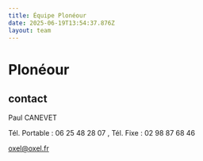 ```yaml
---
title: Équipe Plonéour 
date: 2025-06-19T13:54:37.876Z
layout: team
---
```


# Plonéour 



## contact 

Paul CANEVET

Tél. Portable : 06 25 48 28 07 , Tél. Fixe : 02 98 87 68 46

oxel@oxel.fr

